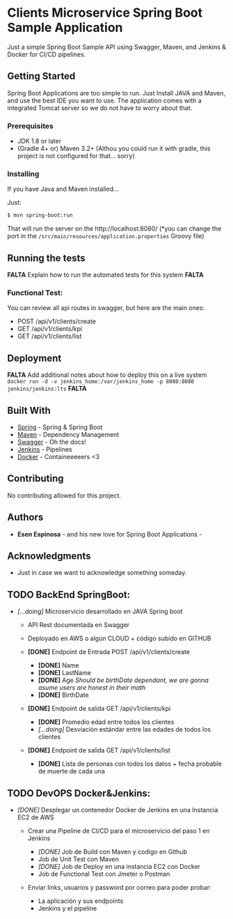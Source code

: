 # Clients Microservice Spring Boot Sample Application

Just a simple Spring Boot Sample API using Swagger, Maven, and Jenkins & Docker for CI/CD pipelines. 

## Getting Started

Spring Boot Applications are too simple to run. Just Install JAVA and Maven, and use the best IDE you want to use. The application comes with a integrated Tomcat server so we do not have to worry about that. 

### Prerequisites

- JDK 1.8 or later
- (Gradle 4+ or) Maven 3.2+ (Althou you could run it with gradle, this project is not configured for that... sorry)

### Installing

If you have Java and Maven installed... 

Just: 

```bash
$ mvn spring-boot:run
```

That will run the server on the http://localhost:8080/ (*you can change the port in the `/src/main/resources/application.properties` Groovy file)

## Running the tests

**FALTA**
Explain how to run the automated tests for this system
**FALTA**

### Functional Test: 

You can review all api routes in swagger, but here are the main ones: 

- POST /api/v1/clients/create 
- GET /api/v1/clients/kpi 
- GET /api/v1/clients/list

## Deployment 

**FALTA**
Add additional notes about how to deploy this on a live system
`docker run -d -v jenkins_home:/var/jenkins_home -p 8080:8080 jenkins/jenkins:lts`
**FALTA**

## Built With

* [Spring](https://spring.io) - Spring & Spring Boot
* [Maven](https://maven.apache.org/) - Dependency Management
* [Swagger](https://swagger.io/) - Oh the docs!
* [Jenkins](https://jenkins.io/) - Pipelines
* [Docker](https://docker.com/) - Containeeeeers <3

## Contributing

No contributing allowed for this project. 

## Authors

* **Esen Espinosa** - and his new love for Spring Boot Applications - 

## Acknowledgments

- Just in case we want to acknowledge something someday. 

## TODO BackEnd SpringBoot: 

- *[...doing]* Microservicio desarrollado en JAVA Spring boot​ 
    - API Rest documentada en Swagger​
    - Deployado en AWS o algún CLOUD + código subido en GITHUB​
    
    - **[DONE]** Endpoint de Entrada POST /api/v1/clients/create 
        - **[DONE]** Name
        - **[DONE]** LastName
        - **[DONE]** Age   *Should be birthDate dependant, we are gonna asume users are honest in their math*
        - **[DONE]** BirthDate

    - **[DONE]** Endpoint de salida GET /api/v1/clients/kpi 
        - **[DONE]** Promedio edad entre todos los clientes​
        - *[...doing]* Desviación estándar entre las edades de todos los clientes​ 
        
    - **[DONE]** Endpoint de salida GET /api/v1/clients/list
        - **[DONE]** Lista de personas con todos los datos + fecha probable de muerte de cada una​ 


## TODO DevOPS Docker&Jenkins:

- *[DONE]* Desplegar un contenedor Docker de Jenkins en una Instancia EC2 de AWS​
    
    - Crear una Pipeline de CI/CD para el microservicio del paso 1 en Jenkins​
        - *[DONE]* Job de Build con Maven y codigo en Github​
        - Job de Unit Test con Maven​
        - *[DONE]* Job de Deploy en una instancia EC2 con Docker​
        - Job de Functional Test con Jmeter o Postman​

    - Enviar links, usuarios y password por correo para poder probar:​
        - La aplicación y sus endpoints​
        - Jenkins y el pipeline

